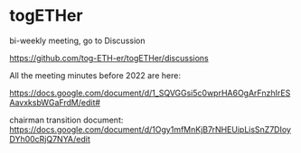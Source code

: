 # togETHer

bi-weekly meeting, go to Discussion

https://github.com/tog-ETH-er/togETHer/discussions

All the meeting minutes before 2022 are here:

https://docs.google.com/document/d/1_SQVGGsi5c0wprHA6OgArFnzhIrESAavxksbWGaFrdM/edit#

chairman transition document:  
https://docs.google.com/document/d/1Ogy1mfMnKjB7rNHEUipLisSnZ7DIoyDYh00cRjQ7NYA/edit

